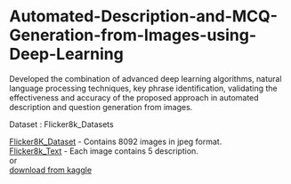 # Automated-Description-and-MCQ-Generation-from-Images-using-Deep-Learning
Developed the combination of advanced deep learning  algorithms, natural language processing techniques, key phrase identification, validating the effectiveness and accuracy of the proposed  approach in automated description and question generation from  images.

Dataset : Flicker8k_Datasets

<a href="https://github.com/jbrownlee/Datasets/releases/download/Flickr8k/Flickr8k_Dataset.zip">Flicker8K_Dataset</a> - Contains 8092 images in jpeg format.<br>
<a href="https://github.com/jbrownlee/Datasets/releases/download/Flickr8k/Flickr8k_text.zip">Flicker8k_Text</a> - Each image contains 5 description.<br>
or <br>
<a href="https://www.kaggle.com/datasets/ming666/flicker8k-dataset">download from kaggle</a>


